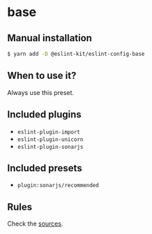 # base

## Manual installation

```bash
$ yarn add -D @eslint-kit/eslint-config-base
```

## When to use it?

Always use this preset.

## Included plugins

* `eslint-plugin-import`
* `eslint-plugin-unicorn`
* `eslint-plugin-sonarjs`

## Included presets

* `plugin:sonarjs/recommended`

## Rules

Check the [sources](https://github.com/eslint-kit/eslint-config-kit/blob/master/packages/eslint-config-base/src/index.ts).

